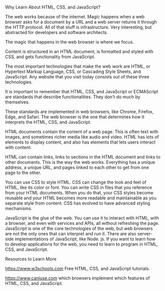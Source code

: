 Why Learn About HTML, CSS, and JavaScript?

The web works because of the internet. Magic happens when a web browser asks for a document by a URL and a web server returns it through the HTTP protocol. All of that stuff is infrastructure. Very interesting, but abstracted for developers and software architects.

The magic that happens in the web browser is where we focus.

Content is structured in an HTML document, is formatted and styled with CSS, and gets functionality from JavaScript.


The most important technologies that make the web work are HTML, or Hypertext Markup Language, CSS, or Cascading Style Sheets, and JavaScript.
Any website that you visit today consists out of these three technologies.

It is important to remember that HTML, CSS, and JavaScript or ECMAScript are standards that describe functionalities. They don't do much by themselves.

These standards are implemented in web browsers, like Chrome, Firefox, Edge, and Safari.
The web browser is the one that determines how it interprets the HTML, CSS, and JavaScript.

HTML documents contain the content of a web page.
This is often text with images, and sometimes richer media like audio and video.
HTML has lots of elements to display content, and also has elements that lets users interact with content.

HTML can contain links, links to sections in the HTML document and links to other documents. This is the way the web works.
Everything has a unique address, a unique URL, and pages linked to each other to get from one page to the other.

You can use CSS to style HTML.
CSS can change the look and feel of HTML, like its color or font. You can write CSS in files that you reference from your HTML documents. When you do that, your CSS styles become reusable and your HTML becomes more readable and maintainable as you separate style from content. CSS has evolved to have advanced styling mechanisms.

JavaScript is the glue of the web.
You can use it to interact with HTML, with a browser, and even with services and APIs, all without refreshing the page. JavaScript is one of the core technologies of the web, but web browsers are not the only ones that can interpret and run it. There are also server-side implementations of JavaScript, like Node. js. If you want to learn how to develop applications for the web, you need to learn to program in HTML, CSS, and JavaScript.

Resources to Learn More

https://www.w3schools.com  Free HTML, CSS, and JavaScript tutorials.

https://www.caniuse.com     which browsers implement which features of HTML, CSS, and JavaScript.
